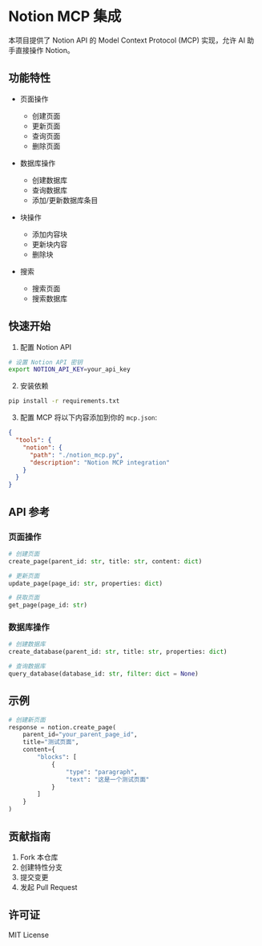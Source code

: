 # Notion MCP 集成

本项目提供了 Notion API 的 Model Context Protocol (MCP) 实现，允许 AI 助手直接操作 Notion。

## 功能特性

- 页面操作
  - 创建页面
  - 更新页面
  - 查询页面
  - 删除页面
  
- 数据库操作
  - 创建数据库
  - 查询数据库
  - 添加/更新数据库条目
  
- 块操作
  - 添加内容块
  - 更新块内容
  - 删除块
  
- 搜索
  - 搜索页面
  - 搜索数据库

## 快速开始

1. 配置 Notion API
```bash
# 设置 Notion API 密钥
export NOTION_API_KEY=your_api_key
```

2. 安装依赖
```bash
pip install -r requirements.txt
```

3. 配置 MCP
将以下内容添加到你的 `mcp.json`:
```json
{
  "tools": {
    "notion": {
      "path": "./notion_mcp.py",
      "description": "Notion MCP integration"
    }
  }
}
```

## API 参考

### 页面操作

```python
# 创建页面
create_page(parent_id: str, title: str, content: dict)

# 更新页面
update_page(page_id: str, properties: dict)

# 获取页面
get_page(page_id: str)
```

### 数据库操作

```python
# 创建数据库
create_database(parent_id: str, title: str, properties: dict)

# 查询数据库
query_database(database_id: str, filter: dict = None)
```

## 示例

```python
# 创建新页面
response = notion.create_page(
    parent_id="your_parent_page_id",
    title="测试页面",
    content={
        "blocks": [
            {
                "type": "paragraph",
                "text": "这是一个测试页面"
            }
        ]
    }
)
```

## 贡献指南

1. Fork 本仓库
2. 创建特性分支
3. 提交变更
4. 发起 Pull Request

## 许可证

MIT License
